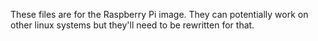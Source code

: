These files are for the Raspberry Pi image. They can potentially work on other linux systems but they'll need to be rewritten for that.

